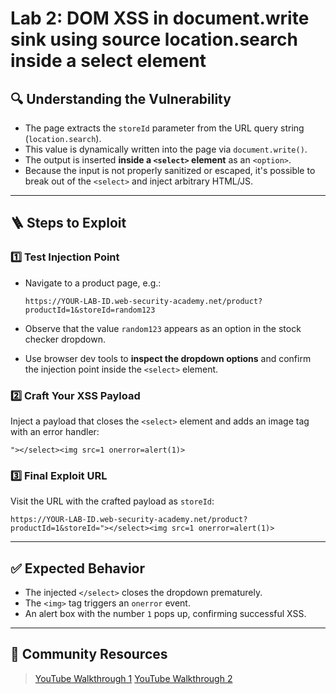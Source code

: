 # Lab 2: DOM XSS in document.write sink using source location.search inside a select element

## 🔍 Understanding the Vulnerability

- The page extracts the `storeId` parameter from the URL query string (`location.search`).
- This value is dynamically written into the page via `document.write()`.
- The output is inserted **inside a `<select>` element** as an `<option>`.
- Because the input is not properly sanitized or escaped, it's possible to break out of the `<select>` and inject arbitrary HTML/JS.

---

## 🪜 Steps to Exploit

### 1️⃣ Test Injection Point

- Navigate to a product page, e.g.:
    
    ```
    https://YOUR-LAB-ID.web-security-academy.net/product?productId=1&storeId=random123
    
    ```
    
- Observe that the value `random123` appears as an option in the stock checker dropdown.
- Use browser dev tools to **inspect the dropdown options** and confirm the injection point inside the `<select>` element.

### 2️⃣ Craft Your XSS Payload

Inject a payload that closes the `<select>` element and adds an image tag with an error handler:

```
"></select><img src=1 onerror=alert(1)>

```

### 3️⃣ Final Exploit URL

Visit the URL with the crafted payload as `storeId`:

```
https://YOUR-LAB-ID.web-security-academy.net/product?productId=1&storeId="></select><img src=1 onerror=alert(1)>

```

---

## ✅ Expected Behavior

- The injected `</select>` closes the dropdown prematurely.
- The `<img>` tag triggers an `onerror` event.
- An alert box with the number `1` pops up, confirming successful XSS.

---

## 🎥 Community Resources

> [YouTube Walkthrough 1](https://youtu.be/ojiOCfg-FXU)
[YouTube Walkthrough 2](https://youtu.be/UPvX_h3h_SI)
>